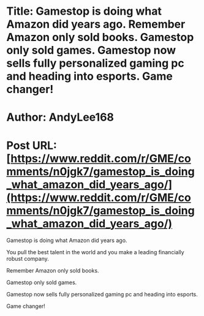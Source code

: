 # Title: Gamestop is doing what Amazon did years ago. Remember Amazon only sold books. Gamestop only sold games. Gamestop now sells fully personalized gaming pc and heading into esports. Game changer!
# Author: AndyLee168
# Post URL: [https://www.reddit.com/r/GME/comments/n0jgk7/gamestop_is_doing_what_amazon_did_years_ago/](https://www.reddit.com/r/GME/comments/n0jgk7/gamestop_is_doing_what_amazon_did_years_ago/)


Gamestop is doing what Amazon did years ago. 

You pull the best talent in the world and you make a leading financially robust company. 

Remember Amazon only sold books.

Gamestop only sold games. 

Gamestop now sells fully personalized gaming pc and heading into esports. 

Game changer!